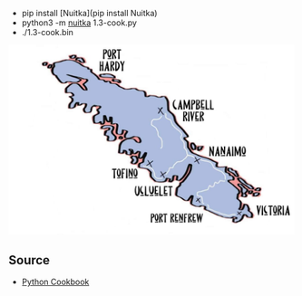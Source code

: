 * pip install [Nuitka](pip install Nuitka)
* python3 -m [nuitka](https://nuitka.net/doc/user-manual.html) 1.3-cook.py
* ./1.3-cook.bin


![](https://raw.githubusercontent.com/Antoniii/ile-Nootka/main/Vancouver%20Island.jpg)

## Source

* [Python Cookbook](https://yurecnt.ru/files/books/43hhsdjgo0mud4djzg2zveo1pnzc1o.pdf)
